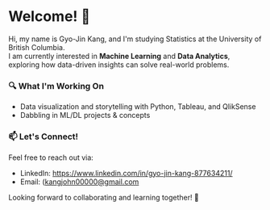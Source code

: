 # Welcome! 👋  

Hi, my name is Gyo-Jin Kang, and I'm studying Statistics at the University of British Columbia.  
I am currently interested in **Machine Learning** and **Data Analytics**, exploring how data-driven insights can solve real-world problems.  

### 🔍 What I'm Working On   
- Data visualization and storytelling with Python, Tableau, and QlikSense  
- Dabbling in ML/DL projects & concepts

### 📫 Let's Connect!  
Feel free to reach out via:  
- LinkedIn: https://www.linkedin.com/in/gyo-jin-kang-877634211/
- Email: (kangjohn00000@gmail.com

Looking forward to collaborating and learning together! 🚀  
